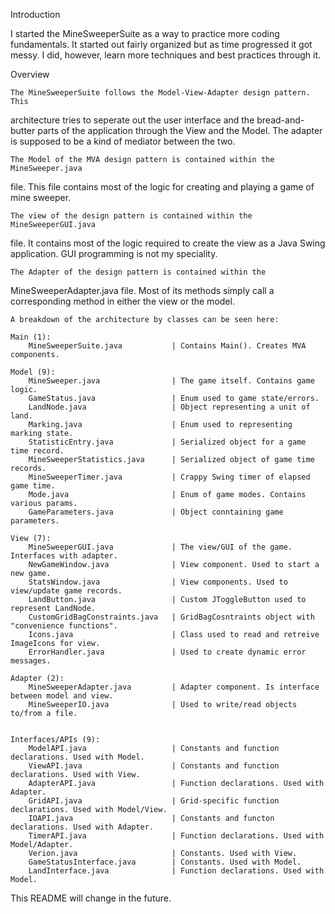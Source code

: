 

Introduction

I started the MineSweeperSuite as a way to practice more coding fundamentals.
It started out fairly organized but as time progressed it got messy. 
I did, however, learn more techniques and best practices through it.

Overview

    The MineSweeperSuite follows the Model-View-Adapter design pattern. This 
architecture tries to seperate out the user interface and the bread-and-butter 
parts of the application through the View and the Model. The adapter is 
supposed to be a kind of mediator between the two.

    The Model of the MVA design pattern is contained within the MineSweeper.java
file. This file contains most of the logic for creating and playing a game of 
mine sweeper. 

    The view of the design pattern is contained within the MineSweeperGUI.java 
file. It contains most of the logic required to create the view as a Java 
Swing application. GUI programming is not my speciality. 

    The Adapter of the design pattern is contained within the
MineSweeperAdapter.java file. Most of its methods simply call a corresponding 
method in either the view or the model.

    A breakdown of the architecture by classes can be seen here:

    Main (1):
        MineSweeperSuite.java           | Contains Main(). Creates MVA components.

    Model (9):
        MineSweeper.java                | The game itself. Contains game logic.
        GameStatus.java                 | Enum used to game state/errors.
        LandNode.java                   | Object representing a unit of land.
        Marking.java                    | Enum used to representing marking state.
        StatisticEntry.java             | Serialized object for a game time record.
        MineSweeperStatistics.java      | Serialized object of game time records.
        MineSweeperTimer.java           | Crappy Swing timer of elapsed game time.
        Mode.java                       | Enum of game modes. Contains various params.
        GameParameters.java             | Object conntaining game parameters.

    View (7):
        MineSweeperGUI.java             | The view/GUI of the game. Interfaces with adapter.
        NewGameWindow.java              | View component. Used to start a new game.
        StatsWindow.java                | View components. Used to view/update game records.
        LandButton.java                 | Custom JToggleButton used to represent LandNode.
        CustomGridBagConstraints.java   | GridBagCosntraints object with "convenience functions".
        Icons.java                      | Class used to read and retreive ImageIcons for view.
        ErrorHandler.java               | Used to create dynamic error messages.

    Adapter (2):
        MineSweeperAdapter.java         | Adapter component. Is interface between model and view.
        MineSweeperIO.java              | Used to write/read objects to/from a file.


    Interfaces/APIs (9):
        ModelAPI.java                   | Constants and function declarations. Used with Model.
        ViewAPI.java                    | Constants and function declarations. Used with View.
        AdapterAPI.java                 | Function declarations. Used with Adapter.
        GridAPI.java                    | Grid-specific function declarations. Used with Model/View.
        IOAPI.java                      | Constants and functon declarations. Used with Adapter.
        TimerAPI.java                   | Function declarations. Used with Model/Adapter.
        Verion.java                     | Constants. Used with View.
        GameStatusInterface.java        | Constants. Used with Model.
        LandInterface.java              | Function declarations. Used with Model.

This README will change in the future.